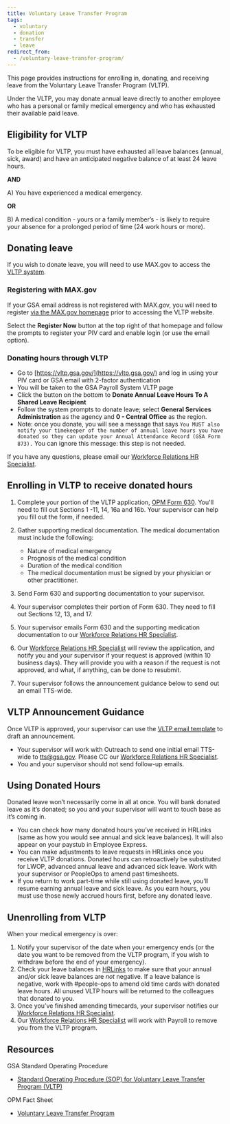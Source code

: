 ```yaml
---
title: Voluntary Leave Transfer Program
tags:
  - voluntary
  - donation
  - transfer
  - leave
redirect_from:
  - /voluntary-leave-transfer-program/
---
```


This page provides instructions for enrolling in, donating, and receiving leave
from the Voluntary Leave Transfer Program (VLTP).

Under the VLTP, you may donate annual leave directly to another employee who has
a personal or family medical emergency and who has exhausted their available
paid leave.

## Eligibility for VLTP

To be eligible for VLTP, you must have exhausted all leave balances (annual,
sick, award) and have an anticipated negative balance of at least 24 leave
hours.

**AND**

A) You have experienced a medical emergency.

**OR**

B) A medical condition - yours or a family member’s - is likely to require your
absence for a prolonged period of time (24 work hours or more).

## Donating leave

If you wish to donate leave, you will need to use MAX.gov to access the
[VLTP system](https://vltp.gsa.gov/).

### Registering with MAX.gov

If your GSA email address is not registered with MAX.gov, you will need to
register [via the MAX.gov homepage](https://portal.max.gov/portal/home) prior to
accessing the VLTP website.

Select the **Register Now** button at the top right of that homepage and follow
the prompts to register your PIV card and enable login (or use the email
option).

### Donating hours through VLTP

- Go to [https://vltp.gsa.gov/](https://vltp.gsa.gov/) and log in using your PIV
  card or GSA email with 2-factor authentication
- You will be taken to the GSA Payroll System VLTP page
- Click the button on the bottom to **Donate Annual Leave Hours To A Shared
  Leave Recipient**
- Follow the system prompts to donate leave; select **General Services
  Administration** as the agency and **0 - Central Office** as the region.
- Note: once you donate, you will see a message that says
  `You MUST also notify your timekeeper of the number of annual leave hours you have donated so they can update your Annual Attendance Record (GSA Form 873).`
  You can ignore this message: this step is not needed.

If you have any questions, please email our
[Workforce Relations HR Specialist](https://docs.google.com/document/d/15glvq9UakKUN8XTRTa6gRkhBHm2whhQyAGmf8ibTtBs/edit).

## Enrolling in VLTP to receive donated hours

1. Complete your portion of the VLTP application,
   [OPM Form 630](https://www.opm.gov/forms/pdf_fill/opm630.pdf). You'll need to
   fill out Sections 1 -11, 14, 16a and 16b. Your supervisor can help you fill
   out the form, if needed.
2. Gather supporting medical documentation. The medical documentation must
   include the following:

   - Nature of medical emergency
   - Prognosis of the medical condition
   - Duration of the medical condition
   - The medical documentation must be signed by your physician or other
     practitioner.

3. Send Form 630 and supporting documentation to your supervisor.
4. Your supervisor completes their portion of Form 630. They need to fill out
   Sections 12, 13, and 17.
5. Your supervisor emails Form 630 and the supporting medication documentation
   to our
   [Workforce Relations HR Specialist](https://docs.google.com/document/d/15glvq9UakKUN8XTRTa6gRkhBHm2whhQyAGmf8ibTtBs/edit).
6. Our
   [Workforce Relations HR Specialist](https://docs.google.com/document/d/15glvq9UakKUN8XTRTa6gRkhBHm2whhQyAGmf8ibTtBs/edit)
   will review the application, and notify you and your supervisor if your
   request is approved (within 10 business days). They will provide you with a
   reason if the request is not approved, and what, if anything, can be done to
   resubmit.
7. Your supervisor follows the announcement guidance below to send out an email
   TTS-wide.

## VLTP Announcement Guidance

Once VLTP is approved, your supervisor can use the
[VLTP email template](https://docs.google.com/document/d/1eKSbEvUUibZ0LDGqwS_3UO9iBMdYc5VfLN8aNttEQVs/edit)
to draft an announcement.

- Your supervisor will work with Outreach to send one initial email TTS-wide to
  tts@gsa.gov. Please CC our
  [Workforce Relations HR Specialist](https://docs.google.com/document/d/15glvq9UakKUN8XTRTa6gRkhBHm2whhQyAGmf8ibTtBs/edit).
- You and your supervisor should not send follow-up emails.

## Using Donated Hours

Donated leave won’t necessarily come in all at once. You will bank donated leave
as it’s donated; so you and your supervisor will want to touch base as it’s
coming in.

- You can check how many donated hours you’ve received in HRLinks (same as how
  you would see annual and sick leave balances). It will also appear on your
  paystub in Employee Express.
- You can make adjustments to leave requests in HRLinks once you receive VLTP
  donations. Donated hours can retroactively be substituted for LWOP, advanced
  annual leave and advanced sick leave. Work with your supervisor or PeopleOps
  to amend past timesheets.
- If you return to work part-time while still using donated leave, you’ll resume
  earning annual leave and sick leave. As you earn hours, you must use those
  newly accrued hours first, before any donated leave.

## Unenrolling from VLTP

When your medical emergency is over:

1. Notify your supervisor of the date when your emergency ends (or the date you
   want to be removed from the VLTP program, if you wish to withdraw before the
   end of your emergency).
1. Check your leave balances in [HRLinks](https://hrlinks.gsa.gov/) to make sure
   that your annual and/or sick leave balances are _not_ negative. If a leave
   balance is negative, work with #people-ops to amend old time cards with
   donated leave hours. All unused VLTP hours will be returned to the colleagues
   that donated to you.
1. Once you’ve finished amending timecards, your supervisor notifies our
   [Workforce Relations HR Specialist](https://docs.google.com/document/d/15glvq9UakKUN8XTRTa6gRkhBHm2whhQyAGmf8ibTtBs/edit).
1. Our
   [Workforce Relations HR Specialist](https://docs.google.com/document/d/15glvq9UakKUN8XTRTa6gRkhBHm2whhQyAGmf8ibTtBs/edit)
   will work with Payroll to remove you from the VLTP program.

## Resources

GSA Standard Operating Procedure

- [Standard Operating Procedure (SOP) for Voluntary Leave Transfer Program (VLTP)](https://insite.gsa.gov/cdnstatic/insite/SOP_VLTP.pdf)

OPM Fact Sheet

- [Voluntary Leave Transfer Program](https://www.opm.gov/policy-data-oversight/pay-leave/leave-administration/fact-sheets/voluntary-leave-transfer-program/)
